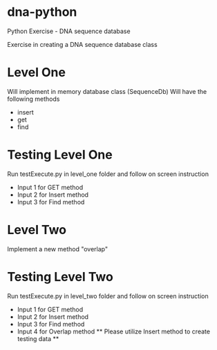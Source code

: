 # dna-python
Python Exercise - DNA sequence database

Exercise in creating a DNA sequence database class

# Level One
Will implement in memory database class (SequenceDb)
Will have the following methods
- insert
- get
- find

# Testing Level One
Run testExecute.py in level_one folder and follow on screen instruction
- Input 1 for GET method
- Input 2 for Insert method
- Input 3 for Find method

# Level Two
Implement a new method "overlap"

# Testing Level Two
Run testExecute.py in level_two folder and follow on screen instruction
- Input 1 for GET method
- Input 2 for Insert method
- Input 3 for Find method
- Input 4 for Overlap method
** Please utilize Insert method to create testing data **